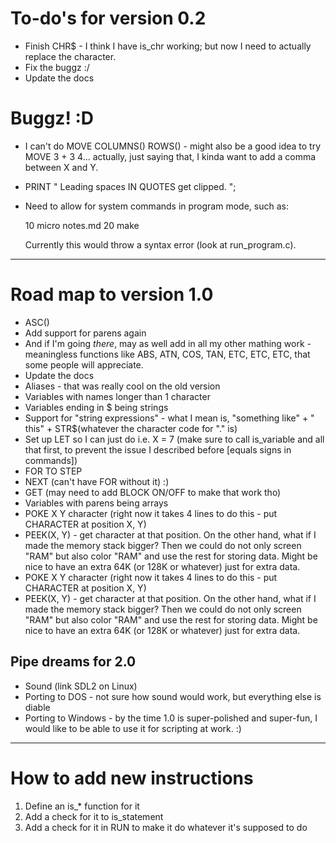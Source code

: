 # To-do's for version 0.2

* Finish CHR$ - I think I have is_chr working; but now I need to actually replace the character.
* Fix the buggz :/
* Update the docs

# Buggz! :D

* I can't do MOVE COLUMNS() ROWS() - might also be a good idea to try MOVE 3 + 3 4... actually, just saying that, I kinda want to add a comma between X and Y.
* PRINT "     Leading spaces IN QUOTES get clipped.     ";
* Need to allow for system commands in program mode, such as:

	10 micro notes.md
	20 make

  Currently this would throw a syntax error (look at run_program.c).



-----------------------------------------------------------------------------------------------------------------------

# Road map to version 1.0

* ASC(<character>)
* Add support for parens again
* And if I'm going _there_, may as well add in all my other mathing work - meaningless functions like ABS, ATN, COS, TAN, ETC, ETC, ETC, that some people will appreciate.
* Update the docs
* Aliases - that was really cool on the old version
* Variables with names longer than 1 character
* Variables ending in $ being strings
* Support for "string expressions" - what I mean is, "something like" + " this" + STR$(whatever the character code for "." is)
* Set up LET so I can just do i.e. X = 7 (make sure to call is_variable and all that first, to prevent the issue I described before [equals signs in commands])
* FOR <expr> TO <expr> STEP <expression>
* NEXT (can't have FOR without it) :)
* GET (may need to add BLOCK ON/OFF to make that work tho)
* Variables with parens being arrays
* POKE X Y character (right now it takes 4 lines to do this - put CHARACTER at position X, Y)
* PEEK(X, Y) - get character at that position.  On the other hand, what if I made the memory stack bigger?  Then we could do not only screen "RAM" but also color "RAM" and use the rest for storing data.  Might be nice to have an extra 64K (or 128K or whatever) just for extra data.
* POKE X Y character (right now it takes 4 lines to do this - put CHARACTER at position X, Y)
* PEEK(X, Y) - get character at that position.  On the other hand, what if I made the memory stack bigger?  Then we could do not only screen "RAM" but also color "RAM" and use the rest for storing data.  Might be nice to have an extra 64K (or 128K or whatever) just for extra data.

## Pipe dreams for 2.0

* Sound (link SDL2 on Linux)
* Porting to DOS - not sure how sound would work, but everything else is diable
* Porting to Windows - by the time 1.0 is super-polished and super-fun, I would like to be able to use it for scripting at work. :)


------------------------------------------------------------------------------------------------------------

# How to add new instructions

1. Define an is_* function for it
2. Add a check for it to is_statement
3. Add a check for it in RUN to make it do whatever it's supposed to do
